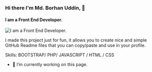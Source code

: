 ### Hi there I'm Md. Borhan Uddin, 👋
#### I am a Front End Developer.
![I am a Front End Developer.](https://arturssmirnovs.github.io/github-profile-readme-generator/images/banner.png)

I made this project just for fun, it allows you to create nice and simple GitHub Readme files that you can copy/paste and use in your profile.

Skills: BOOTSTRAP/ PHP/ JAVASCRIPT / HTML / CSS

- 🔭 I’m currently working on this page. 





